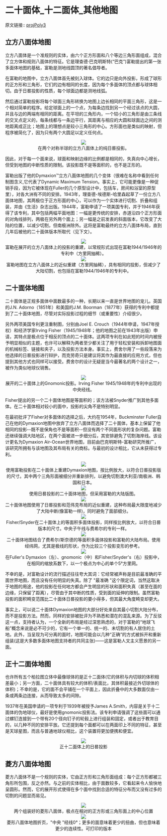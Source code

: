 # 二十面体_十二面体_其他地图
原文链接:: [projPoly3](https://web.archive.org/web/20180316202124/http://www.progonos.com/furuti/MapProj/Normal/ProjPoly/projPoly3.html)

## 立方八面体地图

立方八面体是一个准规则的实体，由六个正方形面和八个等边三角形面组成，混合了立方体和规则八面体的特征。它是理查德·巴克明斯特(“巴克”)富勒提出的第一张多面体地图的基础，富勒是测地线圆顶的著名倡导者。

在富勒的地图中，立方八面体首先被刻入球体。它的边只是向外投影，形成了球形的正方形和三角形，它们的边有相同的长度，因为每个多面体的顶点都与球体相切。由于日晷投影的性质，每个球面边都是测地线弧。

然后通过富勒投影将每个球面三角形转换为地图上边长相同的平面三角形，这是一个相对简单的程序。给定球面上的一个点，为每条边找到另一个经过该点的大圆，并且与边的两端有相同的距离。在平坦的三角形内，一个较小的三角形是由三条线的交叉点定义的，每条线都与一条边平行，其距离与相应的大圆和球面边之间的测地距离成正比；地图上的理想点是较小三角形的中心。方形面也是类似的映射，但程序被简化了，因为只有两个大圆足以定义任何点。

<div align="center"><img src="./asserts/image_1625491761359_0.png"/></div> 
<center>在两个对称半球的立方八面体上的纯日晷投影。</center>

因此，对于每一个面来说，球面和映射边缘的比例都是相同的，失真向中心增长，但受到地图的中断性质的限制。该投影既不是等面积的，也不是正形的。

富勒出版了他的Dymaxion™立方八面体地图的几个变体（很难在名称中看到任何制图含义,它代表了Dynamic Maximum Tension。事实上，它可能更像是一种促销手段，因为它被体现在Fuller的几个原型设计中，包括车，房间和浴室的原型里），对各大洲有不同的安排。1943年，理查德-埃德斯-哈里森起草了一份立方八面体地图，其两极位于正方形面的中心，可以作为一个实体进行切割、折叠和组装，并由《生活》杂志出版。1944年，富勒申请了一项美国专利，并于1946年获得了该专利，其中包括两幅平面地图：一幅是更传统的安排，赤道沿四个正方形面的对角线排列，两极在另外两个面上；另一幅是之前发表的斜面版本，它改变了大陆的位置，以减少切割，但南极洲除外。这将是富勒最终的立方八面体布局，直到几年后被他的二十面体版本所取代（见下文）。

<div align="center"><img src="./asserts/image_1625492296782_0.png"/></div> 
<center>富勒在展开的立方八面体上的投影的重建，以常规形式出现在富勒1944/1946年的专利中（方里网抽稀）。</center>
<div align="center"><img src="./asserts/image_1625492374712_0.png"/></div> 
<center>富勒地图在立方八面体上的近似重建（方里网抽稀），具有相同的投影，但减少了大陆切割，也包括在富勒1944/1946年的专利中。</center>

## 二十面体地图

二十面体是正规多面体中面数最多的一种，长期以来一直是世界地图的宠儿。英国的J.N. Adorno（1851年）和美国的J.M. Boorman（1877年）获得的专利中都提到了二十面体地图，尽管对实际投影过程的细节（或重要性）介绍很少。

另外两项美国专利更注重制图，分别由Joel E. Crouch（1944年申请，1947年授权）和经济学家Irving Fisher（1945/1948年；他的地图之前在1943年出版）申请，其特点是极点位于相反的顶点的二十面体。这两项专利在如此短的时间内被授予明显相似的主题，也许可以解释为两者至少都关注了用于轻松安装和拆卸地图面的机械标签、链接和夹子，以及投影方法本身。事实上，费舍尔用了一些段落来为他选择的日晷投影进行辩护，而克劳奇只是建议将其作为最直接的应用方式，但也提到其他方式也同样可以接受。费舍尔的设计无疑是当今最著名的两个设计之一，被作为类似地球仪销售。

<div align="center"><img src="./asserts/image_1625492793309_0.png"/></div> 
<center>展开的二十面体上的Gnomonic投影。Irving Fisher 1945/1948年的专利中出现的中央经线。</center>

Fisher提出的另一个二十面体地图是等面积的；该方法被Snyder推广到其他多面体。在二十面体相对较小的面中，投影的尖角不是特别明显。

在最初批评了Fisher对多面体的选择之后，大约在1954年，Buckminster Fuller自己在他的Dymaxion地图中放弃了立方八面体而选择了二十面体，基本上保留了他相同的投影--既不是保角也不是等面积--但没有两个不同面形状的复杂问题。富勒还继续强调大陆地区，在两个面被进一步细分后，其安排避免了切割海岸线。该设计更名为Dymaxion Air-Ocean世界地图，目前由巴克明斯特-富勒研究所推广，该研究所拥有与该地图及其布局有关的商标。与最初的设计相比，它从未获得过专利。

<div align="center"><img src="./asserts/image_1625492856688_0.png"/></div> 
<center>使用富勒投影在二十面体上重建Dymaxion地图，按比例放大，以符合日晷投影版的尺寸。其中两个三角形面被细分并重新排列，以避免切割澳大利亚/南极洲、韩国和日本。</center>

<div align="center"><img src="./asserts/image_1625492904585_0.png"/></div> 
<center>使用日晷投影的二十面体地图，但采用富勒的大陆版图。</center>

<div align="center"><img src="./asserts/image_1625493088044_0.png"/></div> 
<center>二十面体地图使用了日晷投影和范伟克布局的近似重建，这种布局最大限度地减少了大陆中断(像富勒一样)，同时避免了面部细分。</center>

<div align="center"><img src="./asserts/image_1625493124345_0.png"/></div> 
<center>Fisher/Snyder在二十面体上的等面积多面体投影，同样按比例放大，以符合日晷版本的尺寸。中央子午线与费希尔的专利一样。</center>

<div align="center"><img src="./asserts/image_1625493176655_0.png"/></div> 
<center>二十面体地图结合了费希尔/斯奈德的等面积多面体投影和富勒的大陆布局。使用经纬网，尤其是极线的形状，作为比较三个投影变形的参考。</center>

<div align="center"><img src="./asserts/image_1625493231035_0.png"/></div> 
<center>在Fuller's Dymaxion（左）、gnomonic（中）和Fisher/Snyder's（右）投影中，在相同的缩放系数下，以一个极点为中心的单个5°方里网。</center>
 
不幸的是，对富勒设计的流行描述往往夸大其词：它经常被声称是目前最准确的平面世界地图，而且没有任何明显的失真。除了 "最准确 "这个限定词，当然这取决于地图的用途，他的投影在任何地方都会产生明显的形状和面积失真（甚至在面的边缘，只保留了距离），尽管由于其中断的性质，受到面的延伸的限制。虽然富勒投影的面积畸变范围比二十面体日晷投影的要小得多，但其最大角度畸变却更大。

事实上，可以说二十面体Dymaxion地图的大部分好处来自其最小切割大陆分布，而不是投影方法。然而，同样的安排被批评为不熟悉和潜在的混乱来源。为了反驳这一点，支持者认为，一个全新的布局是经过深思熟虑的，对于富勒的“地球飞船”概念来说是必不可少的，它有一个单一的、统一的、未切割的有人居住的土地。此外，当呈现为可分离的面时，地图可能会以几种“正确”的方式被拆开和重新组装(这是大多数多面体地图支持者的共同主张)——这是富勒人文主义愿景的另一面。

## 正十二面体地图

也许所有五个柏拉图立体中最像球体的是正十二面体(它的体积与内切球的体积相差最小；另一方面，二十面体具有较大的体积/表面比，其体积最接近外切球体的体积)；不幸的是，它的面不会平铺在一个平面上，因此折叠中的大多数面仅由一条或两条边连接，从而导致太多的间隙。

1937年在美国申请的一项专利于1939年被授予James A.Smith，内容是关于十二面体的伪地球仪，最好是使用gnomonic投影法。该专利申请强调了这些面可以通过螺钉连接到一个带有20个径向钉子的轮毂上进行组装和固定，或者出于教育目的，以几种不同的安排平放。它还提到每个面都可以在两面印上不同的特征，甚至是天球星图，而且与普通地球仪相比，这个装置将更加便携和便宜。

<div align="center"><img src="./asserts/image_1625493390588_0.png"/></div> 
<center>正十二面体上的日晷投影</center>

## 菱方八面体地图

菱方八面体不是一个规则的实体，它由正方形和三角形面组成：每个正方形都被三角形所包围，反之亦然。与之前的实体相比，由于面数较多，它看起来令人愉快地呈圆形。然而，它的展开形式使得在多个面中找到合适的特征分布而又没有过多的切割的问题显而易见。

<div align="center"><img src="./asserts/image_1625493552631_0.png"/></div> 
<center>两个组装好的菱形八面体，极点在相对的正方形或三角形面上的中心位置</center>

<div align="center"><img src="./asserts/image_1625493598207_0.png"/></div> 
<center>菱形八面体地图折页，"中央 "经线0°；更多的面意味着更少的扭曲，但也意味着更少的连续性。可打印的版本</center>